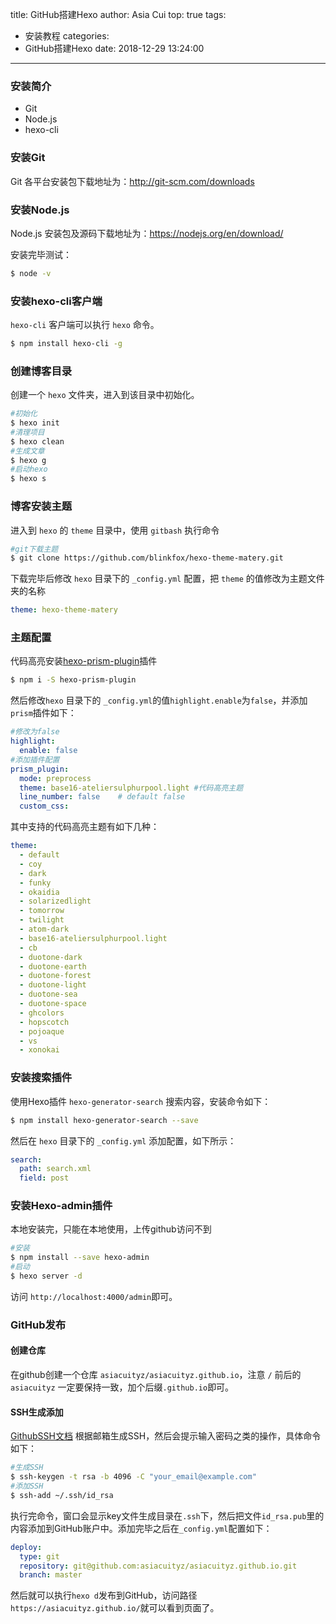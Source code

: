 title: GitHub搭建Hexo
author: Asia Cui
top: true
tags:
  - 安装教程
categories:
  - GitHub搭建Hexo
date: 2018-12-29 13:24:00
---
### 安装简介

- Git
- Node.js
- hexo-cli



### 安装Git

Git 各平台安装包下载地址为：<http://git-scm.com/downloads>

### 安装Node.js

Node.js 安装包及源码下载地址为：<https://nodejs.org/en/download/>

安装完毕测试：

```bash
$ node -v
```

### 安装hexo-cli客户端

`hexo-cli` 客户端可以执行 `hexo` 命令。

```bash
$ npm install hexo-cli -g
```

### 创建博客目录

创建一个 `hexo` 文件夹，进入到该目录中初始化。
```bash
#初始化
$ hexo init
#清理项目
$ hexo clean
#生成文章
$ hexo g
#启动hexo
$ hexo s
```
### 博客安装主题
进入到 `hexo` 的 `theme` 目录中，使用 `gitbash` 执行命令
```bash
#git下载主题
$ git clone https://github.com/blinkfox/hexo-theme-matery.git
```
下载完毕后修改 `hexo` 目录下的  `_config.yml` 配置，把 `theme` 的值修改为主题文件夹的名称

```yaml
theme: hexo-theme-matery
```
### 主题配置
代码高亮安装[hexo-prism-plugin]( https://github.com/ele828/hexo-prism-plugin)插件

```bash
$ npm i -S hexo-prism-plugin
```

然后修改`hexo` 目录下的  `_config.yml`的值`highlight.enable`为`false`，并添加`prism`插件如下：
```yaml
#修改为false
highlight:
  enable: false
#添加插件配置
prism_plugin:
  mode: preprocess
  theme: base16-ateliersulphurpool.light #代码高亮主题
  line_number: false    # default false
  custom_css:
```

其中支持的代码高亮主题有如下几种：
```yaml
theme:
  - default
  - coy
  - dark
  - funky
  - okaidia
  - solarizedlight
  - tomorrow
  - twilight
  - atom-dark
  - base16-ateliersulphurpool.light
  - cb
  - duotone-dark
  - duotone-earth
  - duotone-forest
  - duotone-light
  - duotone-sea
  - duotone-space
  - ghcolors
  - hopscotch
  - pojoaque
  - vs
  - xonokai
```
### 安装搜索插件
使用Hexo插件 `hexo-generator-search` 搜索内容，安装命令如下：
```bash
$ npm install hexo-generator-search --save
```
然后在 `hexo` 目录下的 `_config.yml` 添加配置，如下所示：
```yaml
search:
  path: search.xml
  field: post
```
### 安装Hexo-admin插件
本地安装完，只能在本地使用，上传github访问不到
```bash
#安装
$ npm install --save hexo-admin
#启动
$ hexo server -d
```
访问 `http://localhost:4000/admin`即可。
### GitHub发布
#### 创建仓库
在github创建一个仓库 `asiacuityz/asiacuityz.github.io`，注意 `/` 前后的`asiacuityz` 一定要保持一致，加个后缀`.github.io`即可。
#### SSH生成添加
[GithubSSH文档](https://help.github.com/articles/connecting-to-github-with-ssh/)
根据邮箱生成SSH，然后会提示输入密码之类的操作，具体命令如下：
```bash
#生成SSH
$ ssh-keygen -t rsa -b 4096 -C "your_email@example.com"
#添加SSH
$ ssh-add ~/.ssh/id_rsa
```
执行完命令，窗口会显示key文件生成目录在`.ssh`下，然后把文件`id_rsa.pub`里的内容添加到GitHub账户中。添加完毕之后在`_config.yml`配置如下：
```yaml
deploy:
  type: git
  repository: git@github.com:asiacuityz/asiacuityz.github.io.git
  branch: master
```
然后就可以执行`hexo d`发布到GitHub，访问路径`https://asiacuityz.github.io/`就可以看到页面了。